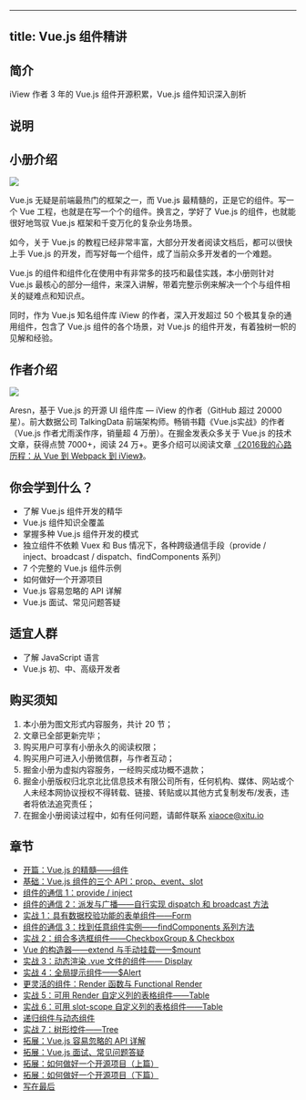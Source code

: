 
---
title: Vue.js 组件精讲
---

## 简介
iView 作者 3 年的 Vue.js 组件开源积累，Vue.js 组件知识深入剖析

## 说明
## 小册介绍

![](https://p3-juejin.byteimg.com/tos-cn-i-k3u1fbpfcp/a5ebd5b1aac24e49b82797f1fbf02147~tplv-k3u1fbpfcp-zoom-1.image)

Vue.js 无疑是前端最热门的框架之一，而 Vue.js 最精髓的，正是它的组件。写一个 Vue 工程，也就是在写一个个的组件。换言之，学好了 Vue.js 的组件，也就能很好地驾驭 Vue.js 框架和千变万化的复杂业务场景。

如今，关于 Vue.js 的教程已经非常丰富，大部分开发者阅读文档后，都可以很快上手 Vue.js 的开发，而写好每一个组件，成了当前众多开发者的一个难题。

Vue.js 的组件和组件化在使用中有非常多的技巧和最佳实践，本小册则针对 Vue.js 最核心的部分—组件，来深入讲解，带着完整示例来解决一个个与组件相关的疑难点和知识点。

同时，作为 Vue.js 知名组件库 iView 的作者，深入开发超过 50 个极其复杂的通用组件，包含了 Vue.js 组件的各个场景，对 Vue.js 的组件开发，有着独树一帜的见解和经验。

## 作者介绍

![](https://p3-juejin.byteimg.com/tos-cn-i-k3u1fbpfcp/6c1043fcdcca4c58832fbc0ea29474a2~tplv-k3u1fbpfcp-zoom-1.image)

Aresn，基于 Vue.js 的开源 UI 组件库 — iView 的作者（GitHub 超过 20000 星）。前大数据公司 TalkingData 前端架构师。畅销书籍《Vue.js实战》的作者（Vue.js 作者尤雨溪作序，销量超 4 万册）。在掘金发表众多关于 Vue.js 的技术文章，获得点赞 7000+，阅读 24 万+。更多介绍可以阅读文章 [《2016我的心路历程：从 Vue 到 Webpack 到 iView》](https://juejin.cn/post/6844903461306236942)。

## 你会学到什么？

- 了解 Vue.js 组件开发的精华
- Vue.js 组件知识全覆盖
- 掌握多种 Vue.js 组件开发的模式
- 独立组件不依赖 Vuex 和 Bus 情况下，各种跨级通信手段（provide / inject、broadcast / dispatch、findComponents 系列）
- 7 个完整的 Vue.js 组件示例
- 如何做好一个开源项目
- Vue.js 容易忽略的 API 详解
- Vue.js 面试、常见问题答疑

## 适宜人群

- 了解 JavaScript 语言
- Vue.js 初、中、高级开发者

## 购买须知

1.  本小册为图文形式内容服务，共计 20 节；
2.  文章已全部更新完毕；
3.  购买用户可享有小册永久的阅读权限；
4.  购买用户可进入小册微信群，与作者互动；
5.  掘金小册为虚拟内容服务，一经购买成功概不退款；
6.  掘金小册版权归北京北比信息技术有限公司所有，任何机构、媒体、网站或个人未经本网协议授权不得转载、链接、转贴或以其他方式复制发布/发表，违者将依法追究责任；
7.  在掘金小册阅读过程中，如有任何问题，请邮件联系 <xiaoce@xitu.io>

## 章节
- [开篇：Vue.js 的精髓——组件](<./开篇：Vue.js 的精髓——组件.md>)
- [基础：Vue.js 组件的三个 API：prop、event、slot](<./基础：Vue.js 组件的三个 API：prop、event、slot.md>)
- [组件的通信 1：provide / inject](<./组件的通信 1：provide / inject.md>)
- [组件的通信 2：派发与广播——自行实现 dispatch 和 broadcast 方法](<./组件的通信 2：派发与广播——自行实现 dispatch 和 broadcast 方法.md>)
- [实战 1：具有数据校验功能的表单组件——Form](<./实战 1：具有数据校验功能的表单组件——Form.md>)
- [组件的通信 3：找到任意组件实例——findComponents 系列方法](<./组件的通信 3：找到任意组件实例——findComponents 系列方法.md>)
- [实战 2：组合多选框组件——CheckboxGroup \& Checkbox](<./实战 2：组合多选框组件——CheckboxGroup & Checkbox.md>)
- [Vue 的构造器——extend 与手动挂载——\$mount](<./Vue 的构造器——extend 与手动挂载——$mount.md>)
- [实战 3：动态渲染 .vue 文件的组件—— Display](<./实战 3：动态渲染 .vue 文件的组件—— Display.md>)
- [实战 4：全局提示组件——\$Alert](<./实战 4：全局提示组件——$Alert.md>)
- [更灵活的组件：Render 函数与 Functional Render](<./更灵活的组件：Render 函数与 Functional Render.md>)
- [实战 5：可用 Render 自定义列的表格组件——Table](<./实战 5：可用 Render 自定义列的表格组件——Table.md>)
- [实战 6：可用 slot-scope 自定义列的表格组件——Table](<./实战 6：可用 slot-scope 自定义列的表格组件——Table.md>)
- [递归组件与动态组件](./递归组件与动态组件.md)
- [实战 7：树形控件——Tree](<./实战 7：树形控件——Tree.md>)
- [拓展：Vue.js 容易忽略的 API 详解](<./拓展：Vue.js 容易忽略的 API 详解.md>)
- [拓展：Vue.js 面试、常见问题答疑](<./拓展：Vue.js 面试、常见问题答疑.md>)
- [拓展：如何做好一个开源项目（上篇）](./拓展：如何做好一个开源项目（上篇）.md)
- [拓展：如何做好一个开源项目（下篇）](./拓展：如何做好一个开源项目（下篇）.md)
- [写在最后](./写在最后.md)

    